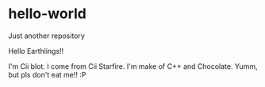 # hello-world
Just another repository

Hello Earthlings!!

I'm Cii blot. I come from Cii Starfire. I'm make of C++ and Chocolate. Yumm, but pls don't eat me!! :P
